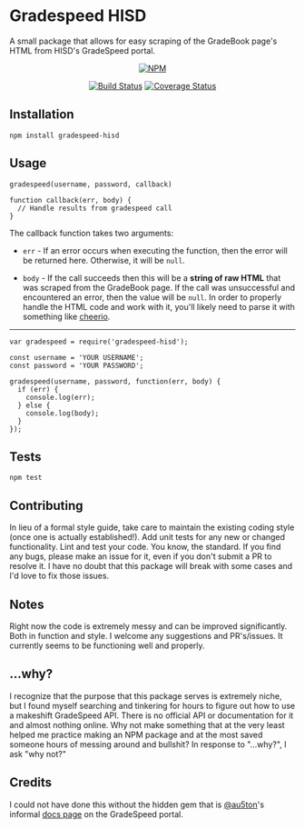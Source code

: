 Gradespeed HISD
=========

A small package that allows for easy scraping of the GradeBook page's HTML from HISD's GradeSpeed portal.

<p align="center">
    <a href="https://nodei.co/npm/gradespeed-hisd/">
        <img src="https://nodei.co/npm/gradespeed-hisd.png?downloads=true&downloadRank=true&stars=true"
            alt="NPM"></a>
</p>
<p align="center">
    <a href="https://travis-ci.org/TheOdd/gradespeed-hisd">
        <img src="https://travis-ci.org/TheOdd/gradespeed-hisd.svg?branch=master"
            alt="Build Status"></a>
    <a href="https://coveralls.io/github/TheOdd/gradespeed-hisd">
      <img src="https://coveralls.io/repos/github/TheOdd/gradespeed-hisd/badge.svg"
            alt="Coverage Status"></a>

</p>

## Installation

  `npm install gradespeed-hisd`

## Usage

  `gradespeed(username, password, callback)`

    function callback(err, body) {
      // Handle results from gradespeed call
    }

  The callback function takes two arguments:
  - `err` - If an error occurs when executing the function, then the error will be returned here. Otherwise, it will be `null`.

  - `body` - If the call succeeds then this will be a **string of raw HTML** that was scraped from the GradeBook page. If the call was unsuccessful and encountered an error, then the value will be `null`. In order to properly handle the HTML code and work with it, you'll likely need to parse it with something like [cheerio][3].

---

    var gradespeed = require('gradespeed-hisd');

    const username = 'YOUR USERNAME';
    const password = 'YOUR PASSWORD';

    gradespeed(username, password, function(err, body) {
      if (err) {
        console.log(err);
      } else {
        console.log(body);
      }
    });

## Tests

  `npm test`

## Contributing

In lieu of a formal style guide, take care to maintain the existing coding style (once one is actually established!). Add unit tests for any new or changed functionality. Lint and test your code. You know, the standard. If you find any bugs, please make an issue for it, even if you don't submit a PR to resolve it. I have no doubt that this package will break with some cases and I'd love to fix those issues.

## Notes

Right now the code is extremely messy and can be improved significantly. Both in function and style. I welcome any suggestions and PR's/issues. It currently seems to be functioning well and properly.

## ...why?

I recognize that the purpose that this package serves is extremely niche, but I found myself searching and tinkering for hours to figure out how to use a makeshift GradeSpeed API. There is no official API or documentation for it and almost nothing online. Why not make something that at the very least helped me practice making an NPM package and at the most saved someone hours of messing around and bullshit? In response to "...why?", I ask "why not?"

## Credits

I could not have done this without the hidden gem that is [@au5ton][1]'s informal [docs page][2] on the GradeSpeed portal.

[1]:https://github.com/au5ton
[2]:https://github.com/au5ton/docs/wiki/GradeSpeed-(ParentStudentConnect)
[3]:https://www.npmjs.com/package/cheerio
